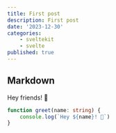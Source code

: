 ```yaml
---
title: First post
description: First post
date: '2023-12-30'
categories:
    - sveltekit
    - svelte
published: true
---
```


## Markdown

Hey friends! 👋

```ts
function greet(name: string) {
	console.log(`Hey ${name}! 👋`)
}
```
